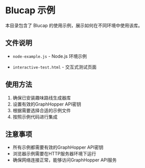 # Blucap 示例

本目录包含了 Blucap 的使用示例，展示如何在不同环境中使用该库。

## 文件说明

- `node-example.js` - Node.js 环境示例

- `interactive-test.html` - 交互式测试页面

## 使用方法

1. 确保已安装趣味路线生成器库
2. 设置有效的GraphHopper API密钥
3. 根据需要选择合适的示例文件
4. 按照示例代码进行集成

## 注意事项

- 所有示例都需要有效的GraphHopper API密钥
- 浏览器示例需要在HTTP服务器环境下运行
- 确保网络连接正常，能够访问GraphHopper API服务